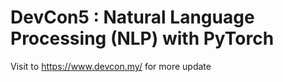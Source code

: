 # DevCon5 : Natural Language Processing (NLP) with PyTorch

Visit to https://www.devcon.my/ for more update

[logo]: https://cdn.devcon.my/www5/img/logo.png "DevCon5"
